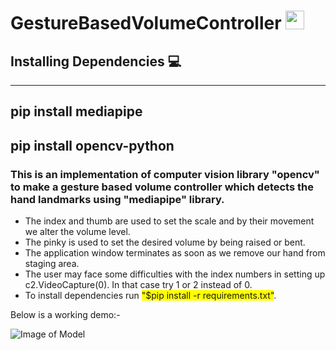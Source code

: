# GestureBasedVolumeController <img src="https://raw.githubusercontent.com/MartinHeinz/MartinHeinz/master/wave.gif" width="30px">
## Installing Dependencies 💻
---
pip install mediapipe 
---
pip install opencv-python
---

### This is an implementation of computer vision library "opencv" to make a gesture based volume controller which detects the hand landmarks using "mediapipe" library.

* The index and thumb are used to set the scale and by their movement we alter the volume level.
* The pinky is used to set the desired volume by being raised or bent.
* The application window terminates as soon as we remove our hand from staging area.
* The user may face some difficulties with the index numbers in setting up c2.VideoCapture(0). In that case try 1 or 2 instead of 0.
* To install dependencies run <span style="background-color: #FFFF00">"$pip install -r requirements.txt"</span>.

Below is a working demo:-

![Image of Model](https://github.com/jhashivam-2001/gesturebasedvolumecontroller/blob/main/Submission/VolumeController_ShivamJha/volume_control.png)
